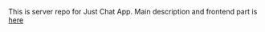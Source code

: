 This is server repo for Just Chat App. Main description and frontend part is [here](https://github.com/Silverun/chat-app-6-client)
